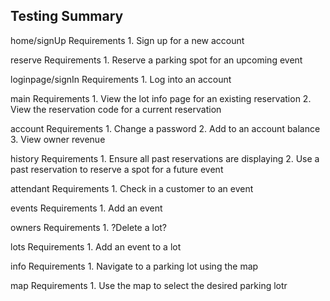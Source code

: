 Testing Summary
-------------------------------



home/signUp
Requirements
	1. Sign up for a new account

reserve
Requirements
	1. Reserve a parking spot for an upcoming event

loginpage/signIn
Requirements
	1. Log into an account

main
Requirements
	1. View the lot info page for an existing reservation
	2. View the reservation code for a current reservation

account
Requirements
	1. Change a password
	2. Add to an account balance
	3. View owner revenue

history
Requirements
	1. Ensure all past reservations are displaying
	2. Use a past reservation to reserve a spot for a future event

attendant
Requirements
	1. Check in a customer to an event

events
Requirements
	1. Add an event

owners
Requirements
	1. ?Delete a lot?

lots
Requirements
	1. Add an event to a lot

info
Requirements
	1. Navigate to a parking lot using the map

map
Requirements
	1. Use the map to select the desired parking lotr

